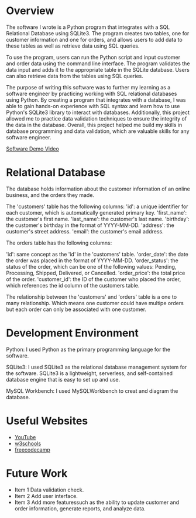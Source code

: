 # Overview

The software I wrote is a Python program that integrates with a SQL Relational Database using SQLite3. The program creates two tables, one for customer information and one for orders, and allows users to add data to these tables as well as retrieve data using SQL queries.

To use the program, users can run the Python script and input customer and order data using the command line interface. The program validates the data input and adds it to the appropriate table in the SQLite database. Users can also retrieve data from the tables using SQL queries.

The purpose of writing this software was to further my learning as a software engineer by practicing working with SQL relational databases using Python. By creating a program that integrates with a database, I was able to gain hands-on experience with SQL syntax and learn how to use Python's SQLite3 library to interact with databases. Additionally, this project allowed me to practice data validation techniques to ensure the integrity of the data in the database. Overall, this project helped me build my skills in database programming and data validation, which are valuable skills for any software engineer.

[Software Demo Video](https://youtu.be/3zKvykSKdJc)

# Relational Database

The database holds information about the customer information of an online business, and the orders they made.

The 'customers' table has the following columns:
'id': a unique identifier for each customer, which is automatically generated primary key.
'first_name': the customer's first name.
'last_name': the customer's last name.
'birthday': the customer's birthday in the format of YYYY-MM-DD.
'address': the customer's street address.
'email': the customer's email address.

The orders table has the following columns:

'id': same concept as the 'id' in the 'customers' table.
'order_date': the date the order was placed in the format of YYYY-MM-DD.
'order_status': the status of the order, which can be one of the following values: Pending, Processing, Shipped, Delivered, or Cancelled.
'order_price': the total price of the order.
'customer_id': the ID of the customer who placed the order, which references the id column of the customers table.

The relationship between the 'customers' and 'orders' table is a one to many relationship. Which means one customer could have multipe orders but each order can only be associated with one customer.

# Development Environment

Python: I used Python as the primary programming language for the software.

SQLite3: I used SQLite3 as the relational database management system for the software. SQLite3 is a lightweight, serverless, and self-contained database engine that is easy to set up and use.

MySQL Workbench: I used MySQLWorkbench to creat and diagram the database.

# Useful Websites

- [YouTube](https://www.youtube.com/watch?v=girsuXz0yA8)
- [w3schools](https://www.w3schools.com/sql/)
- [freecodecamp](https://www.freecodecamp.org/news/connect-python-with-sql/)

# Future Work

- Item 1 Data validation check.
- Item 2 Add user interface.
- Item 3 Add more featuressuch as the ability to update customer and order information, generate reports, and analyze data.
